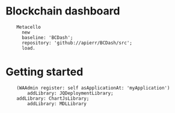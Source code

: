 # Blockchain dashboard

```smalltalk
    Metacello
      new
      baseline: 'BCDash';
      repository: 'github://apierr/BCDash/src';
      load.
```
      
# Getting started

```smalltalk
    (WAAdmin register: self asApplicationAt: 'myApplication')
        addLibrary: JQDeploymentLibrary;
	addLibrary: ChartJsLibrary;
        addLibrary: MDLLibrary
```
